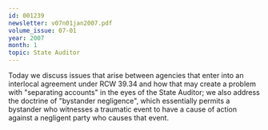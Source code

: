 ```yaml
---
id: 001239
newsletter: v07n01jan2007.pdf
volume_issue: 07-01
year: 2007
month: 1
topic: State Auditor
---
```


Today we discuss issues that arise between agencies that enter into an interlocal agreement under RCW 39.34 and how that may create a problem with "separating accounts" in the eyes of the State Auditor; we also address the doctrine of "bystander negligence", which essentially permits a bystander
who witnesses a traumatic event to have a cause of action against a negligent party who causes that
event.